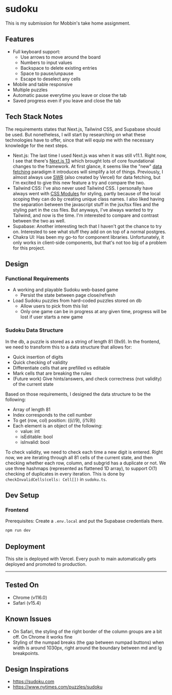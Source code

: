 # sudoku

This is my submission for Mobbin's take home assignment.

## Features

- Full keyboard support:
  - Use arrows to move around the board
  - Numbers to input values
  - Backspace to delete existing entries
  - Space to pause/unpause
  - Escape to deselect any cells
- Mobile and table responsive
- Multiple puzzles
- Automatic pause everytime you leave or close the tab
- Saved progress even if you leave and close the tab

## Tech Stack Notes

The requirements states that Next.js, Tailwind CSS, and Supabase should be used. But nonetheless, I will start by researching on what these technologies have to offer, since that will equip me with the necessary knowledge for the next steps.

- Next.js:
  The last time I used Next.js was when it was still v11.1. Right now, I see that there's [Next.js 13](https://nextjs.org/blog/next-13) which brought lots of core foundational changes to the framework. At first glance, it seems like the "new" [data fetching](https://nextjs.org/blog/next-13#data-fetching) paradigm it introduces will simplify a lot of things. Previously, I almost always use [SWR](https://swr.vercel.app/) (also created by Vercel) for data fetching, but I'm excited to give this new feature a try and compare the two.
- Tailwind CSS:
  I've also never used Tailwind CSS. I personally have always went with [CSS Modules](https://nextjs.org/docs/app/building-your-application/styling/css-modules) for styling, partly because of the local scoping they can do by creating unique class names. I also liked having the separation between the javascript stuff in the jsx/tsx files and the styling part in the css files. But anyways, I've always wanted to try Tailwind, and now is the time. I'm interested to compare and contrast between the two as well.
- Supabase:
  Another interesting tech that I haven't got the chance to try on. Interested to see what stuff they add on on top of a normal postgres.
- Chakra UI:
  Has been my go-to for component libraries. Unfortunately, it only works in client-side components, but that's not too big of a problem for this project.

## Design

### Functional Requirements

- A working and playable Sudoku web-based game
  - Persist the state between page close/refresh
- Load Sudoku puzzles from hard-coded puzzles stored on db
  - Allow users to pick from this list
  - Only one game can be in progress at any given time, progress will be lost if user starts a new game

### Sudoku Data Structure

In the db, a puzzle is stored as a string of length 81 (9x9). In the frontend, we need to transform this to a data structure that allows for:

- Quick insertion of digits
- Quick checking of validity
- Differentiate cells that are prefilled vs editable
- Mark cells that are breaking the rules
- (Future work) Give hints/answers, and check correctness (not validity) of the current state

Based on those requirements, I designed the data structure to be the following:

- Array of length 81
- Index corresponds to the cell number
- To get (row, col) position: ((i//9), (i%9))
- Each element is an object of the following:
  - value: int
  - isEditable: bool
  - isInvalid: bool

To check validity, we need to check each time a new digit is entered. Right now, we are iterating through all 81 cells of the current state, and then checking whether each row, column, and subgrid has a duplicate or not. We use three hashmaps (represented as flattened 1D array), to support O(1) checking of duplicates in every iteration. This is done by `checkInvalidCells(cells: Cell[])` in `sudoku.ts`.

## Dev Setup

### Frontend

Prerequisites: Create a `.env.local` and put the Supabase credentials there.

```bash
npm run dev
```

## Deployment

This site is deployed with Vercel. Every push to main automatically gets deployed and promoted to production.

---

## Tested On

- Chrome (v116.0)
- Safari (v15.4)

## Known Issues

- On Safari, the styling of the right border of the column groups are a bit off. On Chrome it works fine
- Styling of the numpad breaks (the gap between numpad buttons) when width is around 1030px, right around the boundary between md and lg breakpoints.

## Design Inspirations

- https://sudoku.com
- https://www.nytimes.com/puzzles/sudoku
